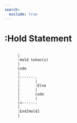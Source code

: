 ```yaml
---
search:
  exclude: true
---
```


<h1 class="heading"><span class="name">:Hold Statement</span></h1>

```
 
      |
      :Hold token(s)
      |
      code
      |
      |-------.
      |       |
      |       :Else
      |       |
      |       code
      |       |
      |<------.
      |
      :End[Hold]
      |
```
